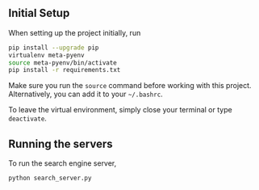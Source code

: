 ## Initial Setup

When setting up the project initially, run

```bash
pip install --upgrade pip
virtualenv meta-pyenv
source meta-pyenv/bin/activate
pip install -r requirements.txt
```

Make sure you run the `source` command before working with this project.
Alternatively, you can add it to your `~/.bashrc`.

To leave the virtual environment, simply close your terminal or type
`deactivate`.

## Running the servers

To run the search engine server,

```bash
python search_server.py
